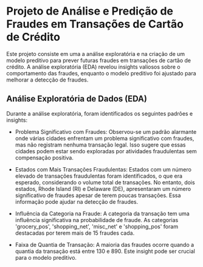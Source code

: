 # Projeto de Análise e Predição de Fraudes em Transações de Cartão de Crédito

Este projeto consiste em uma a análise exploratória e na criação de um modelo preditivo para prever futuras fraudes em transações de cartão de crédito. A análise exploratória (EDA) revelou insights valiosos sobre o comportamento das fraudes, enquanto o modelo preditivo foi ajustado para melhorar a detecção de fraudes.

## Análise Exploratória de Dados (EDA)

Durante a análise exploratória, foram identificados os seguintes padrões e insights:

- Problema Significativo com Fraudes: Observou-se um padrão alarmante onde várias cidades enfrentam um problema significativo com fraudes, mas não registram nenhuma transação legal. Isso sugere que essas cidades podem estar sendo exploradas por atividades fraudulentas sem compensação positiva.

- Estados com Mais Transações Fraudulentas: Estados com um número elevado de transações fraudulentas foram identificados, o que era esperado, considerando o volume total de transações. No entanto, dois estados, Rhode Island (RI) e Delaware (DE), apresentaram um número significativo de fraudes apesar de terem poucas transações. Essa informação pode ajudar na detecção de fraudes.

- Influência da Categoria na Fraude: A categoria da transação tem uma influência significativa na probabilidade de fraude. As categorias 'grocery_pos', 'shopping_net', 'misc_net' e 'shopping_pos' foram destacadas por terem mais de 15 fraudes cada.

- Faixa de Quantia de Transação: A maioria das fraudes ocorre quando a quantia da transação está entre 130 e 890. Este insight pode ser crucial para o modelo preditivo.

